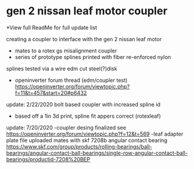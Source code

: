 # gen 2 nissan leaf motor coupler

*View full ReadMe for full update list

creating a coupler to interface with the gen 2 nissan leaf motor
- mates to a rotex gs misalignment coupler 
- series of prototype splines printed with fiber re-enforced nylon

splines tested via a wire edm cut steel(?)disk

- openinverter forum thread (edm/coupler test)
https://openinverter.org/forum/viewtopic.php?f=11&t=457&start=20#p6432

update: 2/22/2020 bolt based coupler with increased spline id
- based off a 1in 3d print, spline fit appers correct (rotexleaf)

update: 7/20/2020
-coupler desing finalized see https://openinverter.org/forum/viewtopic.php?f=12&t=569
-leaf adapter plate file uploaded mates with  skf 7208b angular contact bearing https://www.skf.com/group/products/rolling-bearings/ball-bearings/angular-contact-ball-bearings/single-row-angular-contact-ball-bearings/productid-7208%20BEP 
